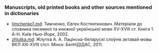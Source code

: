 ### Manuscripts, old printed books and other sources mentioned in dictionaries  

* [timchenko1.md](timchenko1.md): Тимченко, Євген Костянтинович. Матеріали до словника писемної та книжної української мови XV-XVIII ст. Книга 1. А-Н. Київ-Нью-Йорк, 2002.
* [zhlutka.md](zhlutka.md): Жлутка А. А. Лацінска-беларускі слоўнік актавай мовы ВКЛ XIII-XVIII стст. Мінск: БелНДІДАС, 2011.
